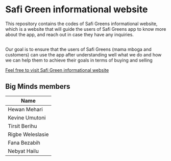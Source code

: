 # Safi Green informational website

This repository contains the codes of Safi Greens informational website, which is a website that will guide the users of Safi Greens app to know more about the app, and reach out in case they have any inquiries.

##

Our goal is to ensure that the users of Safi Greens (mama mboga and customers) can use the app after understanding well what we do and how we can help them to achieve their goals in terms of buying and selling


[Feel free to visit Safi Green informational website](https://kevineumutoni.github.io/SafiGreens-website/)



## Big Minds members 
| Name               | 
|--------------------|
| Hewan Mehari       |
| Kevine Umutoni     |
| Tirsit Berihu      | 
| Rigbe Weleslasie   |
| Fana Bezabih       |
| Nebyat Hailu       |
